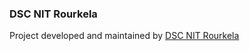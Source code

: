 ### DSC NIT Rourkela
Project developed and maintained by [DSC NIT Rourkela](https://dscnitrourkela.org/)
